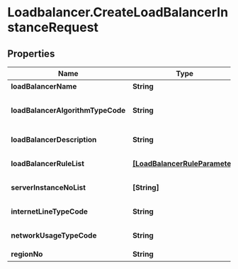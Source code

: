 # Loadbalancer.CreateLoadBalancerInstanceRequest

## Properties
Name | Type | Description | Notes
------------ | ------------- | ------------- | -------------
**loadBalancerName** | **String** | 로드밸런서명 | [optional] 
**loadBalancerAlgorithmTypeCode** | **String** | 로드밸런서알고리즘구분코드 | [optional] 
**loadBalancerDescription** | **String** | 로드밸런서설명 | [optional] 
**loadBalancerRuleList** | [**[LoadBalancerRuleParameter]**](LoadBalancerRuleParameter.md) | 로드밸런서RULE리스트 | 
**serverInstanceNoList** | **[String]** | 서버인스턴스번호리스트 | [optional] 
**internetLineTypeCode** | **String** | 인터넷라인구분코드 | [optional] 
**networkUsageTypeCode** | **String** | 네트워크용도구분코드 | [optional] 
**regionNo** | **String** | 리전번호 | [optional] 


